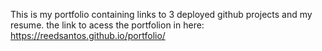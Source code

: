 This is my portfolio containing links to 3 deployed github projects and my resume. the link to acess the portfolion in here: https://reedsantos.github.io/portfolio/
